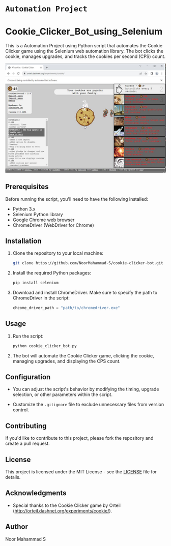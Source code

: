 # ```Automation Project ```

# Cookie_Clicker_Bot_using_Selenium 
This is a Automation Project using Python script that automates the Cookie Clicker game using the Selenium web automation library. 
The bot clicks the cookie, manages upgrades, and tracks the cookies per second (CPS) count.


![Cookie_Clicker_Bot](https://github.com/NoorMahammad-S/Cookie_Clicker_Bot_using_Selenium/blob/master/images/Cookie%20Clicker.JPG) 

## Prerequisites

Before running the script, you'll need to have the following installed:

- Python 3.x
- Selenium Python library
- Google Chrome web browser
- ChromeDriver (WebDriver for Chrome)

## Installation

1. Clone the repository to your local machine:

   ```bash
   git clone https://github.com/NoorMahammad-S/cookie-clicker-bot.git
   ```

2. Install the required Python packages:

   ```bash
   pip install selenium
   ```

3. Download and install ChromeDriver. Make sure to specify the path to ChromeDriver in the script:

   ```python
   cheome_driver_path = "path/to/chromedriver.exe"
   ```

## Usage

1. Run the script:

   ```bash
   python cookie_clicker_bot.py
   ```

2. The bot will automate the Cookie Clicker game, clicking the cookie, managing upgrades, and displaying the CPS count.

## Configuration

- You can adjust the script's behavior by modifying the timing, upgrade selection, or other parameters within the script.

- Customize the `.gitignore` file to exclude unnecessary files from version control.

## Contributing

If you'd like to contribute to this project, please fork the repository and create a pull request.

## License

This project is licensed under the MIT License - see the [LICENSE](LICENSE) file for details.

## Acknowledgments

- Special thanks to the Cookie Clicker game by Orteil (http://orteil.dashnet.org/experiments/cookie/).

## Author

Noor Mahammad S


